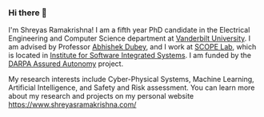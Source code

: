 ### Hi there 👋

I'm Shreyas Ramakrishna! I am a fifth year PhD candidate in the Electrical Engineering and Computer Science department at [Vanderbilt University](https://www.vanderbilt.edu/). I am advised by Professor [Abhishek Dubey](https://engineering.vanderbilt.edu/bio/abhishek-dubey), and I work at [SCOPE Lab](https://scopelab.ai/index.html), which is located in [Institute for Software Integrated Systems](https://www.isis.vanderbilt.edu/). I am funded by the [DARPA Assured Autonomy](https://www.darpa.mil/program/assured-autonomy) project.

My research interests include Cyber-Physical Systems, Machine Learning, Artificial Intelligence, and Safety and Risk assessment. You can learn more about my research and projects on my personal website https://www.shreyasramakrishna.com/

<!--
**Shreyasramakrishna90/Shreyasramakrishna90** is a ✨ _special_ ✨ repository because its `README.md` (this file) appears on your GitHub profile.

Here are some ideas to get you started:

- 🔭 I’m currently working on ...
- 🌱 I’m currently learning ...
- 👯 I’m looking to collaborate on ...
- 🤔 I’m looking for help with ...
- 💬 Ask me about ...
- 📫 How to reach me: ...
- 😄 Pronouns: ...
- ⚡ Fun fact: ...
-->
